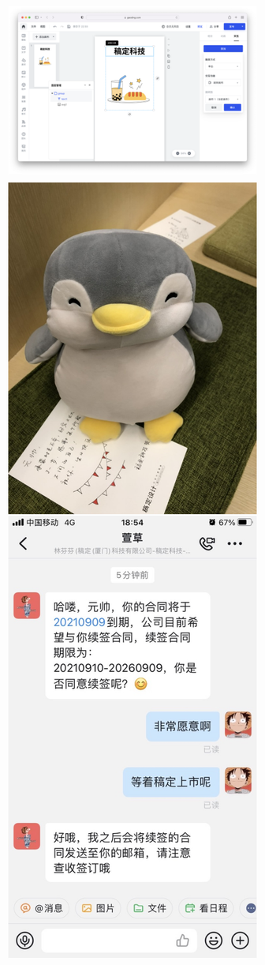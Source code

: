 ![](./assets/h5-editor.png)

<PicturesScrollX>
    <img src="./assets/1.jpeg" />
    <img src="./assets/2.jpeg" />
</PicturesScrollX>
